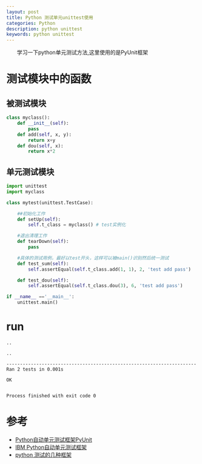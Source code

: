 ```yaml
---
layout: post
title: Python 测试单元unittest使用
categories: Python
description: python unittest
keywords: python unittest
---
```


　　学习一下python单元测试方法,这里使用的是PyUnit框架

# 测试模块中的函数

##  被测试模块

```python
class myclass():
    def __init__(self):
        pass
    def add(self, x, y):
        return x+y
    def dou(self, x):
        return x*2

```


## 单元测试模块

```python
import unittest
import myclass

class mytest(unittest.TestCase):

    ##初始化工作
    def setUp(self):
        self.t_class = myclass() # test实例化

    #退出清理工作
    def tearDown(self):
        pass

    #具体的测试用例，最好以test开头，这样可以被main()识别然后统一测试
    def test_sum(self):
        self.assertEqual(self.t_class.add(1, 1), 2, 'test add pass')

    def test_dou(self):
        self.assertEqual(self.t_class.dou(3), 6, 'test add pass')

if __name__ =='__main__':
    unittest.main()
```



# run

```pyton
..

..

----------------------------------------------------------------------
Ran 2 tests in 0.001s

OK


Process finished with exit code 0

```



# 参考

* [Python自动单元测试框架PyUnit](http://www.oschina.net/question/12_27127#TESTCONDS)
* [IBM Python自动单元测试框架](http://www.ibm.com/developerworks/cn/linux/l-pyunit/)
* [python 测试的几种框架](http://www.tuicool.com/articles/2uIv6v2)